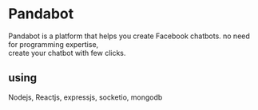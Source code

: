 # Pandabot
Pandabot is a platform that helps you create Facebook chatbots.
no need for programming expertise,
</br>
create your chatbot with few clicks.
## using
Nodejs,
Reactjs,
expressjs,
socketio,
mongodb
